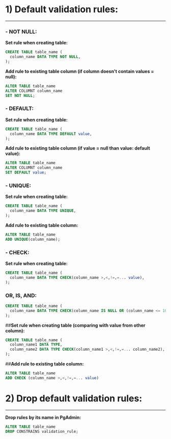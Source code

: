 # 1) Default validation rules:

---

### **- NOT NULL:**  
**Set rule when creating table:**  
```sql
CREATE TABLE table_name (
  column_name DATA TYPE NOT NULL,
);
```
**Add rule to existing table column (if column doesn't contain values = null):**  
```sql
ALTER TABLE table_name
ALTER COLUMNT column_name
SET NOT NULL;
```
### **- DEFAULT:**  
**Set rule when creating table:**  
```sql
CREATE TABLE table_name (
  column_name DATA TYPE DEFAULT value,
);
```
**Add rule to existing table column (if value = null than value: default value):**  
```sql
ALTER TABLE table_name
ALTER COLUMNT column_name
SET DEFAULT value;
```
### **- UNIQUE:**  
**Set rule when creating table:**  
```sql
CREATE TABLE table_name (
  column_name DATA TYPE UNIQUE,
);
```
**Add rule to existing table column:**  
```sql
ALTER TABLE table_name
ADD UNIQUE(column_name);
```
### **- CHECK:**  
**Set rule when creating table:**  
```sql
CREATE TABLE table_name (
  column_name DATA TYPE CHECK(column_name >,<,!=,=... value),
);
```
### OR, IS, AND:
```sql
CREATE TABLE table_name (
  column_name DATA TYPE CHECK(column_name IS NULL OR (column_name <= 100 AND column_name >= 50)),
);
```
##**Set rule when creating table (comparing with value from other column):**
```sql
CREATE TABLE table_name (
  column_name1 DATA TYPE,
  column_name2 DATA TYPE CHECK(column_name1 >,<,!=,=... column_name2),
);
```
##**Add rule to existing table column:**  
```sql
ALTER TABLE table_name
ADD CHECK (column_name >,<,!=,=... value)
```


# **2) Drop default validation rules:**  

---

**Drop rules by its name in PgAdmin:**  
```sql
ALTER TABLE table_name
DROP CONSTRAINS validation_rule;
```